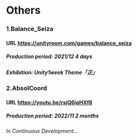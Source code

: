 # Others
### 1.Balance_Seiza
#### URL <https://unityroom.com/games/balance_seiza>
##### Production period: 2021/12 4 days
##### Exhibition: Unity1week Theme「正」

### 2.AbsolCoord
#### URL <https://youtu.be/rsjQ6iqHXf8>
##### Production period: 2022/11 2 months
###### In Continuous Development...
